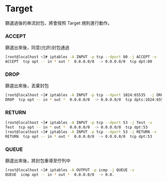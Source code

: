 # Target

篩選過後的串流封包，將會按照 Target 規則進行動作。

### ACCEPT

篩選出來後，同意(允許)封包通過

```bash
[root@localhost ~]# iptables -A INPUT -p tcp --dport 80 -j ACCEPT -v
ACCEPT  tcp opt -- in * out *  0.0.0.0/0  -> 0.0.0.0/0  tcp dpt:80 
```

### DROP

篩選出來後，丟棄封包

```bash
[root@localhost ~]# iptables -A INPUT -p tcp --dport 1024:65535  -j DROP -v 
DROP  tcp opt -- in * out *  0.0.0.0/0  -> 0.0.0.0/0  tcp dpts:1024:65535
```

### RETURN

```bash
[root@localhost ~]# iptables -A INPUT -p tcp --dport 53 -j Test -v
Test  tcp opt -- in * out *  0.0.0.0/0  -> 0.0.0.0/0  tcp dpt:53 
[root@localhost ~]# iptables -A INPUT -p tcp --dport 53 -j RETURN -v
RETURN  tcp opt -- in * out *  0.0.0.0/0  -> 0.0.0.0/0  tcp dpt:53 
```

### QUEUE

篩選出來後，將封包重導至佇列中

```bash
[root@localhost ~]# iptables -A OUTPUT -p icmp -j QUEUE -v
QUEUE  icmp opt -- in * out *  0.0.0.0/0  -> 0.0.
```
